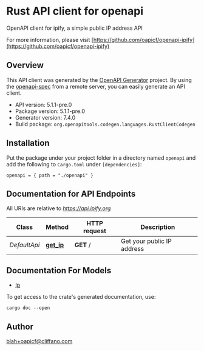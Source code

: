 # Rust API client for openapi

OpenAPI client for ipify, a simple public IP address API

For more information, please visit [https://github.com/oapicf/openapi-ipify](https://github.com/oapicf/openapi-ipify)

## Overview

This API client was generated by the [OpenAPI Generator](https://openapi-generator.tech) project.  By using the [openapi-spec](https://openapis.org) from a remote server, you can easily generate an API client.

- API version: 5.1.1-pre.0
- Package version: 5.1.1-pre.0
- Generator version: 7.4.0
- Build package: `org.openapitools.codegen.languages.RustClientCodegen`

## Installation

Put the package under your project folder in a directory named `openapi` and add the following to `Cargo.toml` under `[dependencies]`:

```
openapi = { path = "./openapi" }
```

## Documentation for API Endpoints

All URIs are relative to *https://api.ipify.org*

Class | Method | HTTP request | Description
------------ | ------------- | ------------- | -------------
*DefaultApi* | [**get_ip**](docs/DefaultApi.md#get_ip) | **GET** / | Get your public IP address


## Documentation For Models

 - [Ip](docs/Ip.md)


To get access to the crate's generated documentation, use:

```
cargo doc --open
```

## Author

blah+oapicf@cliffano.com

